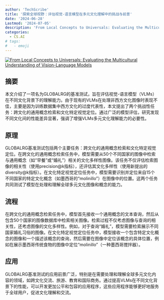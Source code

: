 ```yaml
---
author: 'TechScribe'
title: '探索全球视野：评估视觉-语言模型在多元文化理解中的挑战与前景'
date: '2024-06-28'
Lastmod: '2024-07-05'
description: 'From Local Concepts to Universals: Evaluating the Multicultural Understanding of Vision-Language Models'
categories:
  - CS.AI
# tags:
#   - emoji
---
```


[![From Local Concepts to Universals: Evaluating the Multicultural Understanding of Vision-Language Models](https://arxiv-research-1301205113.cos.ap-guangzhou.myqcloud.com/images/2407.00263v1.pdf_0.jpg)](https://arxiv.org/abs/2407.00263v1)

## 摘要

本文介绍了一项名为GLOBALRG的基准测试，旨在评估视觉-语言模型（VLMs）在不同文化背景下的理解能力。由于现有的VLMs在处理非西方文化图像时表现不佳，主要是因为训练数据集中西方文化的过度代表性，本文提出了两个挑战性任务：跨文化的通用概念检索和文化特定视觉定位。通过广泛的模型评估，研究发现不同文化间的性能差异显著，强调了增强VLMs多元文化理解能力的必要性。<!--more-->

## 原理

GLOBALRG基准测试包括两个主要任务：跨文化的通用概念检索和文化特定视觉定位。在跨文化的通用概念检索任务中，模型需要从50个不同国家的图像中检索与通用概念（如“早餐”或“婚礼”）相关的文化多样性图像。该任务不仅评估检索图像的相关性（使用precision@k指标），还评估其文化多样性（使用新提出的diversity@k指标）。在文化特定视觉定位任务中，模型需要识别并定位来自15个不同国家的特定文化概念（如墨西哥的“molinillo”）在图像中的位置。这两个任务共同测试了模型在处理和理解全球多元文化图像和概念的能力。

## 流程

在跨文化的通用概念检索任务中，模型首先接收一个通用概念的文本查询，然后从包含50个国家的图像数据库中检索相关图像。检索过程不仅考虑图像与查询的相关性，还考虑图像的文化多样性。例如，对于查询“婚礼”，模型需要检索展示不同国家婚礼习俗的图像。在文化特定视觉定位任务中，模型接收一个包含特定文化概念的图像和一个描述该概念的查询，然后需要在图像中定位该概念的具体位置，例如在展示墨西哥传统食物的图像中定位“molinillo”（一种墨西哥搅拌器）。

## 应用

GLOBALRG基准测试的应用前景广泛，特别是在需要处理和理解全球多元文化内容的领域，如跨文化交流、旅游、教育和国际商务。通过提高VLMs在不同文化背景下的性能，可以开发更加公平和包容的应用程序，这些应用程序能够更好地服务于全球用户，促进文化理解和交流。